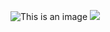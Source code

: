 ![This is an image](https://firebasestorage.googleapis.com/v0/b/login-3fe6a.appspot.com/o/Github%2FUntitled-1.png?alt=media&token=9edadd03-fbcf-47cd-846c-ca8ba781c0d1)
![](https://firebasestorage.googleapis.com/v0/b/login-3fe6a.appspot.com/o/Github%2FUntitled-2.png?alt=media&token=0431d62c-1472-40cb-a400-a5223f6ec447)
